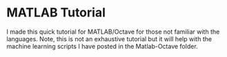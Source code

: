 # MATLAB Tutorial

I made this quick tutorial for MATLAB/Octave for those not familiar with the languages. Note, this is not an exhaustive tutorial but it
will help with the machine learning scripts I have posted in the Matlab-Octave folder. 
